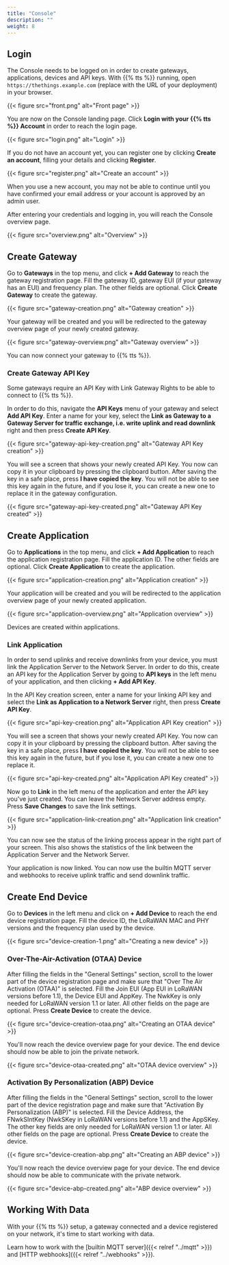```yaml
---
title: "Console"
description: ""
weight: 8
---
```


## Login

The Console needs to be logged on in order to create gateways, applications, devices and API keys. With {{% tts %}} running, open `https://thethings.example.com` (replace with the URL of your deployment) in your browser.

{{< figure src="front.png" alt="Front page" >}}

You are now on the Console landing page. Click **Login with your {{% tts %}} Account** in order to reach the login page.

{{< figure src="login.png" alt="Login" >}}

If you do not have an account yet, you can register one by clicking **Create an account**, filling your details and clicking **Register**.

{{< figure src="register.png" alt="Create an account" >}}

When you use a new account, you may not be able to continue until you have confirmed your email address or your account is approved by an admin user.

After entering your credentials and logging in, you will reach the Console overview page.

{{< figure src="overview.png" alt="Overview" >}}

## Create Gateway

Go to **Gateways** in the top menu, and click **+ Add Gateway** to reach the gateway registration page. Fill the gateway ID, gateway EUI (if your gateway has an EUI) and frequency plan. The other fields are optional. Click **Create Gateway** to create the gateway.

{{< figure src="gateway-creation.png" alt="Gateway creation" >}}

Your gateway will be created and you will be redirected to the gateway overview page of your newly created gateway. 

{{< figure src="gateway-overview.png" alt="Gateway overview" >}}

You can now connect your gateway to {{% tts %}}.

### Create Gateway API Key

Some gateways require an API Key with Link Gateway Rights to be able to connect to {{% tts %}}. 

In order to do this, navigate the **API Keys** menu of your gateway and select **Add API Key**. Enter a name for your key, select the **Link as Gateway to a Gateway Server for traffic exchange, i.e. write uplink and read downlink** right and then press **Create API Key**.

{{< figure src="gateway-api-key-creation.png" alt="Gateway API Key creation" >}}

You will see a screen that shows your newly created API Key. You now can copy it in your clipboard by pressing the clipboard button. After saving the key in a safe place, press **I have copied the key**. You will not be able to see this key again in the future, and if you lose it, you can create a new one to replace it in the gateway configuration.

{{< figure src="gateway-api-key-created.png" alt="Gateway API Key created" >}}

## Create Application

Go to **Applications** in the top menu, and click **+ Add Application** to reach the application registration page. Fill the application ID. The other fields are optional. Click **Create Application** to create the application.

{{< figure src="application-creation.png" alt="Application creation" >}}

Your application will be created and you will be redirected to the application overview page of your newly created application.

{{< figure src="application-overview.png" alt="Application overview" >}}

Devices are created within applications.

### Link Application

In order to send uplinks and receive downlinks from your device, you must link the Application Server to the Network Server. In order to do this, create an API key for the Application Server by going to **API keys** in the left menu of your application, and then clicking **+ Add API Key**.

In the API Key creation screen, enter a name for your linking API key and select the **Link as Application to a Network Server** right, then press **Create API Key**.

{{< figure src="api-key-creation.png" alt="Application API Key creation" >}}

You will see a screen that shows your newly created API Key. You now can copy it in your clipboard by pressing the clipboard button. After saving the key in a safe place, press **I have copied the key**. You will not be able to see this key again in the future, but if you lose it, you can create a new one to replace it.

{{< figure src="api-key-created.png" alt="Application API Key created" >}}

Now go to **Link** in the left menu of the application and enter the API key you've just created. You can leave the Network Server address empty. Press **Save Changes** to save the link settings.

{{< figure src="application-link-creation.png" alt="Application link creation" >}}

You can now see the status of the linking process appear in the right part of your screen. This also shows the statistics of the link between the Application Server and the Network Server.

Your application is now linked. You can now use the builtin MQTT server and webhooks to receive uplink traffic and send downlink traffic.

## Create End Device

Go to **Devices** in the left menu and click on **+ Add Device** to reach the end device registration page. Fill the device ID, the LoRaWAN MAC and PHY versions and the frequency plan used by the device.

{{< figure src="device-creation-1.png" alt="Creating a new device" >}}

### Over-The-Air-Activation (OTAA) Device

After filling the fields in the "General Settings" section, scroll to the lower part of the device registration page and make sure that "Over The Air Activation (OTAA)" is selected. Fill the Join EUI (App EUI in LoRaWAN versions before 1.1), the Device EUI and AppKey. The NwkKey is only needed for LoRaWAN version 1.1 or later. All other fields on the page are optional. Press **Create Device** to create the device.

{{< figure src="device-creation-otaa.png" alt="Creating an OTAA device" >}}

You'll now reach the device overview page for your device. The end device should now be able to join the private network.

{{< figure src="device-otaa-created.png" alt="OTAA device overview" >}}

### Activation By Personalization (ABP) Device

After filling the fields in the "General Settings" section, scroll to the lower part of the device registration page and make sure that "Activation By Personalization (ABP)" is selected. Fill the Device Address, the FNwkSIntKey (NwkSKey in LoRaWAN versions before 1.1) and the AppSKey. The other key fields are only needed for LoRaWAN version 1.1 or later. All other fields on the page are optional. Press **Create Device** to create the device.

{{< figure src="device-creation-abp.png" alt="Creating an ABP device" >}}

You'll now reach the device overview page for your device. The end device should now be able to communicate with the private network.

{{< figure src="device-abp-created.png" alt="ABP device overview" >}}

## Working With Data

With your {{% tts %}} setup, a gateway connected and a device registered on your network, it's time to start working with data.

Learn how to work with the [builtin MQTT server]({{< relref "../mqtt" >}}) and [HTTP webhooks]({{< relref "../webhooks" >}}).
